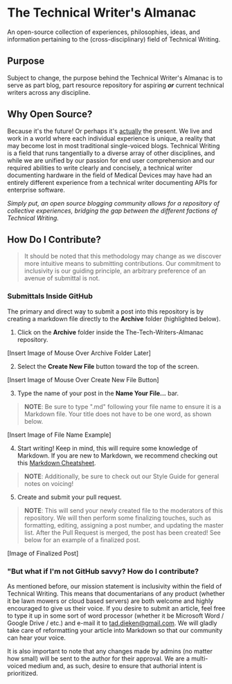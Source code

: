 # The Technical Writer's Almanac
An open-source collection of experiences, philosophies, ideas, and information pertaining to the (cross-disciplinary) field of Technical Writing.

## Purpose
Subject to change, the purpose behind the Technical Writer's Almanac is to serve as part blog, part resource repository for aspiring ***or*** current technical writers across any discipline.

## Why Open Source?
Because it's the future! Or perhaps it's [actually](https://thenewstack.io/survey-open-source-programs-are-a-best-practice-among-large-companies/ "Survey: Open Source Programs Are a Best Practice Among Large Companies") the present. We live and work in a world where each individual experience is unique, a reality that may become lost in most traditional single-voiced blogs. Technical Writing is a field that runs tangentially to a diverse array of other disciplines, and while we are unified by our passion for end user comprehension and our required abilities to write clearly and concisely, a technical writer documenting hardware in the field of Medical Devices may have had an entirely different experience from a technical writer documenting APIs for enterprise software. 

*Simply put, an open source blogging community allows for a repository of collective experiences, bridging the gap between the different factions of Technical Writing.*

## How Do I Contribute?

> It should be noted that this methodology may change as we discover more intuitive means to submitting contributions. Our commitment to inclusivity is our guiding principle, an arbitrary preference of an avenue of submittal is not.

### Submittals Inside GitHub

The primary and direct way to submit a post into this repository is by creating a markdown file directly to the **Archive** folder (highlighted below).


1. Click on the **Archive** folder inside the The-Tech-Writers-Almanac repository.

[Insert Image of Mouse Over Archive Folder Later]

2. Select the **Create New File** button toward the top of the screen.

[Insert Image of Mouse Over Create New File Button]

3. Type the name of your post in the **Name Your File...** bar. 
> **NOTE**: Be sure to type ".md" following your file name to ensure it is a Markdown file. Your title does not have to be one word, as shown below.

[Insert Image of File Name Example]

4. Start writing! Keep in mind, this will require some knowledge of Markdown. If you are new to Markdown, we recommend checking out this [Markdown Cheatsheet](https://github.com/adam-p/markdown-here/wiki/Markdown-Cheatsheet#html).

> **NOTE**: Additionally, be sure to check out our Style Guide for general notes on voicing! 

5. Create and submit your pull request.

> **NOTE**: This will send your newly created file to the moderators of this repository. We will then perform some finalizing touches,
such as formatting, editing, assigning a post number, and updating the master list. After the Pull Request is merged, the post has been created! See below for an example of a finalized post.

[Image of Finalized Post]


### "But what if I'm not GitHub savvy? How do I contribute?

As mentioned before, our mission statement is inclusivity within the field of Technical Writing. This means that documentarians of any product (whether it be lawn mowers or cloud based servers) are both welcome and highly encouraged to give us their voice. If you desire to submit an article, feel free to type it up in some sort of word processor (whether it be Microsoft Word / Google Drive / etc.) and e-mail it to tad.dieken@gmail.com. We will gladly take care of reformatting your article into Markdown so that our community can hear your voice.

It is also important to note that any changes made by admins (no matter how small) will be sent to the author for their approval. We are a multi-voiced medium and, as such, desire to ensure that authorial intent is prioritized.
